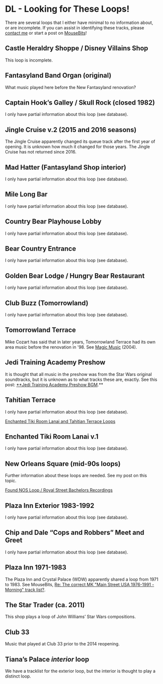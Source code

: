 # DL - Looking for These Loops!

There are several loops that I either have minimal to no information about, or are incomplete. If you can assist in identifying these tracks, please [contact me](../contact.md) or start a post on [MouseBits](https://forums.mousebits.com/)!

## Castle Heraldry Shoppe / Disney Villains Shop

This loop is incomplete.

## Fantasyland Band Organ (original)

What music played here before the New Fantasyland renovation?

## Captain Hook’s Galley / Skull Rock (closed 1982)

I only have partial information about this loop (see database).

## Jingle Cruise v.2 (2015 and 2016 seasons)

The Jingle Cruise apparently changed its queue track after the first year of opening. It is unknown how much it changed for those years. The Jingle Cruise has not returned since 2016.

## Mad Hatter (Fantasyland Shop interior)

I only have partial information about this loop (see database).

## Mile Long Bar

I only have partial information about this loop (see database).

## Country Bear Playhouse Lobby

I only have partial information about this loop (see database).

## Bear Country Entrance

I only have partial information about this loop (see database).

## Golden Bear Lodge / Hungry Bear Restaurant

I only have partial information about this loop (see database).

## Club Buzz (Tomorrowland)

I only have partial information about this loop (see database).

## Tomorrowland Terrace

Mike Cozart has said that in later years, Tomorrowland Terrace had its own area music before the renovation in '98. See [Magic Music](https://community.magicmusic.net/threads/noooooooo-horrible-area-music-for-dls-tomorrowland.1613/#post-10816) (2004).

## Jedi Training Academy Preshow

It is thought that all music in the preshow was from the Star Wars original soundtracks, but it is unknown as to what tracks these are, exactly. See this post: [**Jedi Training Academy Preshow BGM](https://mousebits.com/smf/index.php?topic=3557.msg23719#msg23719).**

## Tahitian Terrace

I only have partial information about this loop (see database).

[Enchanted Tiki Room Lanai and Tahitian Terrace Loops](https://mousebits.com/smf/index.php?topic=10842.msg98987#msg98987)

## Enchanted Tiki Room Lanai v.1

I only have partial information about this loop (see database).

## New Orleans Square (mid-90s loops)

Further information about these loops are needed. See my post on this topic.

[Found NOS Loop / Royal Street Bachelors Recordings](https://forums.mousebits.com/threads/found-nos-loop-royal-street-bachelors-recordings.10843/#post-100163)

## Plaza Inn Exterior 1983-1992

I only have partial information about this loop (see database).

## Chip and Dale “Cops and Robbers” Meet and Greet

I only have partial information about this loop (see database).

## Plaza Inn 1971-1983

The Plaza Inn and Crystal Palace (WDW) apparently shared a loop from 1971 to 1983. See MouseBits, [Re: The correct MK "Main Street USA 1976-1991 - Morning" track list?](https://mousebits.com/smf/index.php?topic=7973.msg73529#msg73529).

## The Star Trader (ca. 2011)

This shop plays a loop of John Williams’ Star Wars compositions.

## Club 33

Music that played at Club 33 prior to the 2014 reopening.

## Tiana’s Palace *interior* loop

We have a tracklist for the exterior loop, but the interior is thought to play a distinct loop.